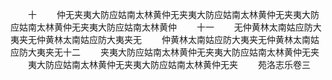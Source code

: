 <!-- { "loadSidebar": true } -->
　　十
　　仲无夹夷大防应姑南太林黄仲无夹夷大防应姑南太林黄仲无夹夷大防应姑南太林黄仲无夹夷大防应姑南太林黄仲
　　十一
　　无仲黄林太南姑应防大夷夹无仲黄林太南姑应防大夷夹无
　　仲黄林太南姑应防大夷夹无仲黄林太南姑应防大夷夹无十二
　　夹夷大防应姑南太林黄仲无夹夷大防应姑南太林黄仲无夹
　　夷大防应姑南太林黄仲无夹夷大防应姑南太林黄仲无夹
　　苑洛志乐卷三

